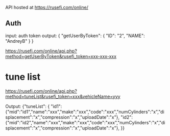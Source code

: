 
API hosted at https://rusefi.com/online/

## Auth
input: auth token
output: 
{
  "getUserByToken": {
    "ID": "2",
    "NAME": "AndreyB"
  }
}

https://rusefi.com/online/api.php?method=getUserByToken&rusefi_token=xxx-xxx-xxx

# tune list

https://rusefi.com/online/api.php?method=tuneList&rusefi_token=xxx&vehicleName=yyy

Output:
{"tuneList": {
"id1": {"mid":"id1","name":"xxx","make":"xxx","code":"xxx","numCylinders":"x","displacement":"x","compression":"x","uploadDate":"x"},
"id2": {"mid":"id2","name":"xxx","make":"xxx","code":"xxx","numCylinders":"x","displacement":"x","compression":"x","uploadDate":"x"},
}}